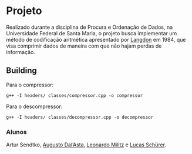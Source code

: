 # Projeto
Realizado durante a disciplina de Procura e Ordenação de Dados, na Universidade Federal de Santa Maria, o projeto busca implementar um método de codificação aritmética apresentado por [Langdon](http://www.cs.cmu.edu/~aarti/Class/10704/Intro_Arith_coding.pdf) em 1984, que visa comprimir dados de maneira com que não hajam perdas de informação.

## Building

Para o compressor:

```
g++ -I headers/ classes/compressor.cpp -o compressor
```

Para o descompressor:

```
g++ -I headers/ classes/decompressor.cpp -o decompressor
```

### Alunos
Artur Sendtko, [Augusto Dal’Asta](https://github.com/DLs7), [Leonardo Militz](https://github.com/leomilitz) e [Lucas Schürer](https://github.com/LucasSchurer).

